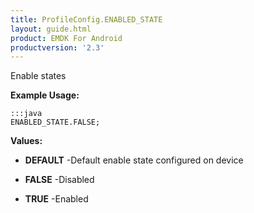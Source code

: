 ```yaml
---
title: ProfileConfig.ENABLED_STATE
layout: guide.html
product: EMDK For Android
productversion: '2.3'
---
```


Enable states

 

**Example Usage:**
	
	:::java	
	ENABLED_STATE.FALSE;


**Values:**

* **DEFAULT** -Default enable state configured on device

* **FALSE** -Disabled

* **TRUE** -Enabled










